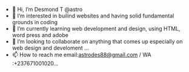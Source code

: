 - 👋 Hi, I’m Desmond T @astro
- 👀 I’m interested in builind websites and having solid fundamental grounds in coding
- 🌱 I’m currently learning web development and design, using HTML, word press and adobe <photoshop and illustrstor>
- 💞️ I’m looking to collaborate on anything that comes up especially on web design and develoment ...
- 📫 How to reach me email:astrodes88@gmail.com / WA :+237671001020...

<!---
astro1995/astro1995 is a ✨ special ✨ repository because its `README.md` (this file) appears on your GitHub profile.
You can click the Preview link to take a look at your changes.
--->
